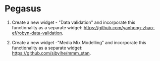 # Pegasus
1) Create a new widget - "Data validation" and incorporate this functionality as a separate widget: https://github.com/yanhong-zhao-ef/robyn-data-validation.

2) Create a new widget -"Media Mix Modelling" and incorporate this functionality as a separate widget: https://github.com/sibylhe/mmm_stan.
